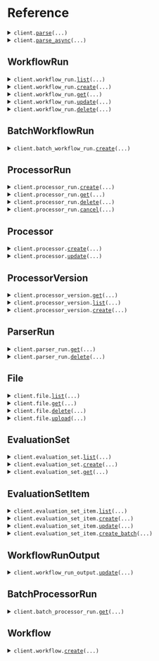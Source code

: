 # Reference
<details><summary><code>client.<a href="src/extend_ai/client.py">parse</a>(...)</code></summary>
<dl>
<dd>

#### 📝 Description

<dl>
<dd>

<dl>
<dd>

Parse files to get cleaned, chunked target content (e.g. markdown).

The Parse endpoint allows you to convert documents into structured, machine-readable formats with fine-grained control over the parsing process. This endpoint is ideal for extracting cleaned document content to be used as context for downstream processing, e.g. RAG pipelines, custom ingestion pipelines, embeddings classification, etc.

For more details, see the [Parse File guide](/product/parsing/parse).
</dd>
</dl>
</dd>
</dl>

#### 🔌 Usage

<dl>
<dd>

<dl>
<dd>

```python
from extend_ai import Extend
from extend_ai import ParseRequestFile
client = Extend(token="YOUR_TOKEN", )
client.parse(file=ParseRequestFile(), )

```
</dd>
</dl>
</dd>
</dl>

#### ⚙️ Parameters

<dl>
<dd>

<dl>
<dd>

**file:** `ParseRequestFile` — A file object containing either a URL or a fileId.
    
</dd>
</dl>

<dl>
<dd>

**response_type:** `typing.Optional[ParseRequestResponseType]` 

Controls the format of the response chunks. Defaults to `json` if not specified.
* `json` - Returns parsed outputs in the response body
* `url` - Return a presigned URL to the parsed content in the response body
    
</dd>
</dl>

<dl>
<dd>

**config:** `typing.Optional[ParseConfig]` 
    
</dd>
</dl>

<dl>
<dd>

**request_options:** `typing.Optional[RequestOptions]` — Request-specific configuration.
    
</dd>
</dl>
</dd>
</dl>


</dd>
</dl>
</details>

<details><summary><code>client.<a href="src/extend_ai/client.py">parse_async</a>(...)</code></summary>
<dl>
<dd>

#### 📝 Description

<dl>
<dd>

<dl>
<dd>

Parse files **asynchronously** to get cleaned, chunked target content (e.g. markdown).

The Parse Async endpoint allows you to convert documents into structured, machine-readable formats with fine-grained control over the parsing process. This endpoint is ideal for extracting cleaned document content to be used as context for downstream processing, e.g. RAG pipelines, custom ingestion pipelines, embeddings classification, etc.

Parse files asynchronously and get a parser run ID that can be used to check status and retrieve results with the [Get Parser Run](https://docs.extend.ai/2025-04-21/developers/api-reference/parse-endpoints/get-parser-run) endpoint.

This is useful for:
* Large files that may take longer to process
* Avoiding timeout issues with synchronous parsing.

For more details, see the [Parse File guide](/product/parsing/parse).
</dd>
</dl>
</dd>
</dl>

#### 🔌 Usage

<dl>
<dd>

<dl>
<dd>

```python
from extend_ai import Extend
from extend_ai import ParseAsyncRequestFile
client = Extend(token="YOUR_TOKEN", )
client.parse_async(file=ParseAsyncRequestFile(), )

```
</dd>
</dl>
</dd>
</dl>

#### ⚙️ Parameters

<dl>
<dd>

<dl>
<dd>

**file:** `ParseAsyncRequestFile` — A file object containing either a URL or a fileId.
    
</dd>
</dl>

<dl>
<dd>

**config:** `typing.Optional[ParseConfig]` 
    
</dd>
</dl>

<dl>
<dd>

**request_options:** `typing.Optional[RequestOptions]` — Request-specific configuration.
    
</dd>
</dl>
</dd>
</dl>


</dd>
</dl>
</details>

## WorkflowRun
<details><summary><code>client.workflow_run.<a href="src/extend_ai/workflow_run/client.py">list</a>(...)</code></summary>
<dl>
<dd>

#### 📝 Description

<dl>
<dd>

<dl>
<dd>

List runs of a Workflow. Workflows are sequences of steps that process files and data in a specific order to achieve a desired outcome. A WorkflowRun represents a single execution of a workflow against a file.
</dd>
</dl>
</dd>
</dl>

#### 🔌 Usage

<dl>
<dd>

<dl>
<dd>

```python
from extend_ai import Extend
client = Extend(token="YOUR_TOKEN", )
client.workflow_run.list(next_page_token='xK9mLPqRtN3vS8wF5hB2cQ==:zWvUxYjM4nKpL7aDgE9HbTcR2mAyX3/Q+CNkfBSw1dZ=', )

```
</dd>
</dl>
</dd>
</dl>

#### ⚙️ Parameters

<dl>
<dd>

<dl>
<dd>

**status:** `typing.Optional[WorkflowStatus]` 

Filters workflow runs by their status. If not provided, no filter is applied.

 The status of a workflow run:
 * `"PENDING"` - The workflow run has not started yet
 * `"PROCESSING"` - The workflow run is in progress
 * `"NEEDS_REVIEW"` - The workflow run requires manual review
 * `"REJECTED"` - The workflow run was rejected during manual review
 * `"PROCESSED"` - The workflow run completed successfully
 * `"FAILED"` - The workflow run encountered an error
    
</dd>
</dl>

<dl>
<dd>

**workflow_id:** `typing.Optional[str]` 

Filters workflow runs by the workflow ID. If not provided, runs for all workflows are returned.

Example: `"workflow_BMdfq_yWM3sT-ZzvCnA3f"`
    
</dd>
</dl>

<dl>
<dd>

**batch_id:** `typing.Optional[str]` 

Filters workflow runs by the batch ID. This is useful for fetching all runs for a given batch created via the [Batch Run Workflow](/developers/api-reference/workflow-endpoints/batch-run-workflow) endpoint.

Example: `"batch_7Ws31-F5"`
    
</dd>
</dl>

<dl>
<dd>

**file_name_contains:** `typing.Optional[str]` 

Filters workflow runs by the name of the file. Only returns workflow runs where the file name contains this string.

Example: `"invoice"`
    
</dd>
</dl>

<dl>
<dd>

**sort_by:** `typing.Optional[SortByEnum]` — Sorts the workflow runs by the given field.
    
</dd>
</dl>

<dl>
<dd>

**sort_dir:** `typing.Optional[SortDirEnum]` — Sorts the workflow runs in ascending or descending order. Ascending order means the earliest workflow run is returned first.
    
</dd>
</dl>

<dl>
<dd>

**next_page_token:** `typing.Optional[NextPageToken]` 
    
</dd>
</dl>

<dl>
<dd>

**max_page_size:** `typing.Optional[MaxPageSize]` 
    
</dd>
</dl>

<dl>
<dd>

**request_options:** `typing.Optional[RequestOptions]` — Request-specific configuration.
    
</dd>
</dl>
</dd>
</dl>


</dd>
</dl>
</details>

<details><summary><code>client.workflow_run.<a href="src/extend_ai/workflow_run/client.py">create</a>(...)</code></summary>
<dl>
<dd>

#### 📝 Description

<dl>
<dd>

<dl>
<dd>

Run a Workflow with files. A Workflow is a sequence of steps that process files and data in a specific order to achieve a desired outcome. A WorkflowRun will be created for each file processed. A WorkflowRun represents a single execution of a workflow against a file.
</dd>
</dl>
</dd>
</dl>

#### 🔌 Usage

<dl>
<dd>

<dl>
<dd>

```python
from extend_ai import Extend
client = Extend(token="YOUR_TOKEN", )
client.workflow_run.create(workflow_id='workflow_id_here', )

```
</dd>
</dl>
</dd>
</dl>

#### ⚙️ Parameters

<dl>
<dd>

<dl>
<dd>

**workflow_id:** `str` 

The ID of the workflow to run.

Example: `"workflow_BMdfq_yWM3sT-ZzvCnA3f"`
    
</dd>
</dl>

<dl>
<dd>

**files:** `typing.Optional[typing.Sequence[WorkflowRunFileInput]]` — An array of files to process through the workflow. Either the `files` array or `rawTexts` array must be provided. Supported file types can be found [here](/product/supported-file-types). There is a limit if 50 files that can be processed at once using this endpoint. If you wish to process more at a time, consider using the [Batch Run Workflow](/developers/api-reference/workflow-endpoints/batch-run-workflow) endpoint.
    
</dd>
</dl>

<dl>
<dd>

**raw_texts:** `typing.Optional[typing.Sequence[str]]` — An array of raw strings. Can be used in place of files when passing raw data. The raw data will be converted to `.txt` files and run through the workflow. If the data follows a specific format, it is recommended to use the files parameter instead. Either `files` or `rawTexts` must be provided.
    
</dd>
</dl>

<dl>
<dd>

**version:** `typing.Optional[str]` 

An optional version of the workflow that files will be run through. This number can be found when viewing the workflow on the Extend platform. When a version number is not supplied, the most recent published version of the workflow will be used. If no published versions exist, the draft version will be used. To run the `"draft"` version of a workflow, use `"draft"` as the version.

Examples:
- `"3"` - Run version 3 of the workflow
- `"draft"` - Run the draft version of the workflow
    
</dd>
</dl>

<dl>
<dd>

**priority:** `typing.Optional[int]` — An optional value used to determine the relative order of WorkflowRuns when rate limiting is in effect. Lower values will be prioritized before higher values.
    
</dd>
</dl>

<dl>
<dd>

**metadata:** `typing.Optional[JsonObject]` — A optional metadata object that can be assigned to a specific WorkflowRun to help identify it. It will be returned in the response and webhooks. You can place any arbitrary `key : value` pairs in this object.
    
</dd>
</dl>

<dl>
<dd>

**request_options:** `typing.Optional[RequestOptions]` — Request-specific configuration.
    
</dd>
</dl>
</dd>
</dl>


</dd>
</dl>
</details>

<details><summary><code>client.workflow_run.<a href="src/extend_ai/workflow_run/client.py">get</a>(...)</code></summary>
<dl>
<dd>

#### 📝 Description

<dl>
<dd>

<dl>
<dd>

Once a workflow has been run, you can check the status and output of a specific WorkflowRun.
</dd>
</dl>
</dd>
</dl>

#### 🔌 Usage

<dl>
<dd>

<dl>
<dd>

```python
from extend_ai import Extend
client = Extend(token="YOUR_TOKEN", )
client.workflow_run.get(workflow_run_id='workflow_run_id_here', )

```
</dd>
</dl>
</dd>
</dl>

#### ⚙️ Parameters

<dl>
<dd>

<dl>
<dd>

**workflow_run_id:** `str` 

The ID of the WorkflowRun that was outputted after a Workflow was run through the API.

Example: `"workflow_run_8k9m-xyzAB_Pqrst-Nvw4"`
    
</dd>
</dl>

<dl>
<dd>

**request_options:** `typing.Optional[RequestOptions]` — Request-specific configuration.
    
</dd>
</dl>
</dd>
</dl>


</dd>
</dl>
</details>

<details><summary><code>client.workflow_run.<a href="src/extend_ai/workflow_run/client.py">update</a>(...)</code></summary>
<dl>
<dd>

#### 📝 Description

<dl>
<dd>

<dl>
<dd>

You can update the name and metadata of an in progress WorkflowRun at any time using this endpoint.
</dd>
</dl>
</dd>
</dl>

#### 🔌 Usage

<dl>
<dd>

<dl>
<dd>

```python
from extend_ai import Extend
client = Extend(token="YOUR_TOKEN", )
client.workflow_run.update(workflow_run_id='workflow_run_id_here', )

```
</dd>
</dl>
</dd>
</dl>

#### ⚙️ Parameters

<dl>
<dd>

<dl>
<dd>

**workflow_run_id:** `str` 

The ID of the WorkflowRun. This ID will start with "workflow_run". This ID can be found in the API response when creating a Workflow Run, or in the "history" tab of a workflow on the Extend platform.

Example: `"workflow_run_8k9m-xyzAB_Pqrst-Nvw4"`
    
</dd>
</dl>

<dl>
<dd>

**name:** `typing.Optional[str]` — An optional name that can be assigned to a specific WorkflowRun
    
</dd>
</dl>

<dl>
<dd>

**metadata:** `typing.Optional[JsonObject]` 

A metadata object that can be assigned to a specific WorkflowRun. If metadata already exists on this WorkflowRun, the newly incoming metadata will be merged with the existing metadata, with the incoming metadata taking field precedence.

You can include any arbitrary `key : value` pairs in this object.
    
</dd>
</dl>

<dl>
<dd>

**request_options:** `typing.Optional[RequestOptions]` — Request-specific configuration.
    
</dd>
</dl>
</dd>
</dl>


</dd>
</dl>
</details>

<details><summary><code>client.workflow_run.<a href="src/extend_ai/workflow_run/client.py">delete</a>(...)</code></summary>
<dl>
<dd>

#### 📝 Description

<dl>
<dd>

<dl>
<dd>

Delete a workflow run and all associated data from Extend. This operation is permanent and cannot be undone.

This endpoint can be used if you'd like to manage data retention on your own rather than automated data retention policies. Or make one-off deletions for your downstream customers.
</dd>
</dl>
</dd>
</dl>

#### 🔌 Usage

<dl>
<dd>

<dl>
<dd>

```python
from extend_ai import Extend
client = Extend(token="YOUR_TOKEN", )
client.workflow_run.delete(workflow_run_id='workflow_run_id_here', )

```
</dd>
</dl>
</dd>
</dl>

#### ⚙️ Parameters

<dl>
<dd>

<dl>
<dd>

**workflow_run_id:** `str` 

The ID of the workflow run to delete.

Example: `"workflow_run_xKm9pNv3qWsY_jL2tR5Dh"`
    
</dd>
</dl>

<dl>
<dd>

**request_options:** `typing.Optional[RequestOptions]` — Request-specific configuration.
    
</dd>
</dl>
</dd>
</dl>


</dd>
</dl>
</details>

## BatchWorkflowRun
<details><summary><code>client.batch_workflow_run.<a href="src/extend_ai/batch_workflow_run/client.py">create</a>(...)</code></summary>
<dl>
<dd>

#### 📝 Description

<dl>
<dd>

<dl>
<dd>

This endpoint allows you to efficiently initiate large batches of workflow runs in a single request (up to 1,000 in a single request, but you can queue up multiple batches in rapid succession). It accepts an array of inputs, each containing a file and metadata pair. The primary use case for this endpoint is for doing large bulk runs of >1000 files at a time that can process over the course of a few hours without needing to manage rate limits that would likely occur using the primary run endpoint.

Unlike the single [Run Workflow](/developers/api-reference/workflow-endpoints/run-workflow) endpoint which returns the details of the created workflow runs immediately, this batch endpoint returns a `batchId`.

Our recommended usage pattern is to integrate with [Webhooks](/product/webhooks/configuration) for consuming results, using the `metadata` and `batchId` to match up results to the original inputs in your downstream systems. However, you can integrate in a polling mechanism by using a combination of the [List Workflow Runs](https://docs.extend.ai/2025-04-21/developers/api-reference/workflow-endpoints/list-workflow-runs) endpoint to fetch all runs via a batch, and then [Get Workflow Run](https://docs.extend.ai/2025-04-21/developers/api-reference/workflow-endpoints/get-workflow-run) to fetch the full outputs each run.

**Priority:** All workflow runs created through this batch endpoint are automatically assigned a priority of 90.

**Processing and Monitoring:**
Upon successful submission, the endpoint returns a `batchId`. The individual workflow runs are then queued for processing.

- **Monitoring:** Track the progress and consume results of individual runs using [Webhooks](/product/webhooks/configuration). Subscribe to events like `workflow_run.completed`, `workflow_run.failed`, etc. The webhook payload for these events will include the corresponding `batchId` and the `metadata` you provided for each input.
- **Fetching Results:** You can also use the [List Workflow Runs](https://docs.extend.ai/2025-04-21/developers/api-reference/workflow-endpoints/list-workflow-runs) endpoint and filter using the `batchId` query param.
</dd>
</dl>
</dd>
</dl>

#### 🔌 Usage

<dl>
<dd>

<dl>
<dd>

```python
from extend_ai import Extend
from extend_ai.batch_workflow_run import BatchWorkflowRunCreateRequestInputsItem
client = Extend(token="YOUR_TOKEN", )
client.batch_workflow_run.create(workflow_id='workflow_id_here', inputs=[BatchWorkflowRunCreateRequestInputsItem()], )

```
</dd>
</dl>
</dd>
</dl>

#### ⚙️ Parameters

<dl>
<dd>

<dl>
<dd>

**workflow_id:** `str` 

The ID of the workflow to run. This ID will start with "workflow_". This ID can be found viewing the workflow on the Extend platform.

Example: `"workflow_BMdfq_yWM3sT-ZzvCnA3f"`
    
</dd>
</dl>

<dl>
<dd>

**inputs:** `typing.Sequence[BatchWorkflowRunCreateRequestInputsItem]` — An array of input objects to be processed by the workflow. Each object represents a single workflow run to be created. The array must contain at least 1 input and at most 1000 inputs.
    
</dd>
</dl>

<dl>
<dd>

**version:** `typing.Optional[str]` — An optional version of the workflow to use. This can be a specific version number (e.g., `"1"`, `"2"`) found on the Extend platform, or `"draft"` to use the current unpublished draft version. When a version is not supplied, the latest deployed version of the workflow will be used. If no deployed version exists, the draft version will be used.
    
</dd>
</dl>

<dl>
<dd>

**request_options:** `typing.Optional[RequestOptions]` — Request-specific configuration.
    
</dd>
</dl>
</dd>
</dl>


</dd>
</dl>
</details>

## ProcessorRun
<details><summary><code>client.processor_run.<a href="src/extend_ai/processor_run/client.py">create</a>(...)</code></summary>
<dl>
<dd>

#### 📝 Description

<dl>
<dd>

<dl>
<dd>

Run processors (extraction, classification, splitting, etc.) on a given document.

**Synchronous vs Asynchronous Processing:**
- **Asynchronous (default)**: Returns immediately with `PROCESSING` status. Use webhooks or polling to get results.
- **Synchronous**: Set `sync: true` to wait for completion and get final results in the response (5-minute timeout).

**For asynchronous processing:**
- You can [configure webhooks](https://docs.extend.ai/2025-04-21/developers/webhooks/configuration) to receive notifications when a processor run is complete or failed.
- Or you can [poll the get endpoint](https://docs.extend.ai/2025-04-21/developers/api-reference/processor-endpoints/get-processor-run) for updates on the status of the processor run.
</dd>
</dl>
</dd>
</dl>

#### 🔌 Usage

<dl>
<dd>

<dl>
<dd>

```python
from extend_ai import Extend
client = Extend(token="YOUR_TOKEN", )
client.processor_run.create(processor_id='processor_id_here', )

```
</dd>
</dl>
</dd>
</dl>

#### ⚙️ Parameters

<dl>
<dd>

<dl>
<dd>

**processor_id:** `ProcessorId` 
    
</dd>
</dl>

<dl>
<dd>

**version:** `typing.Optional[str]` 

An optional version of the processor to use. When not supplied, the most recent published version of the processor will be used. Special values include:
- `"latest"` for the most recent published version. If there are no published versions, the draft version will be used.
- `"draft"` for the draft version.
- Specific version numbers corresponding to versions your team has published, e.g. `"1.0"`, `"2.2"`, etc.
    
</dd>
</dl>

<dl>
<dd>

**file:** `typing.Optional[ProcessorRunFileInput]` — The file to be processed. One of `file` or `rawText` must be provided. Supported file types can be found [here](/product/supported-file-types).
    
</dd>
</dl>

<dl>
<dd>

**raw_text:** `typing.Optional[str]` — A raw string to be processed. Can be used in place of file when passing raw text data streams. One of `file` or `rawText` must be provided.
    
</dd>
</dl>

<dl>
<dd>

**sync:** `typing.Optional[bool]` 

Whether to run the processor synchronously. When `true`, the request will wait for the processor run to complete and return the final results. When `false` (default), the request returns immediately with a `PROCESSING` status, and you can poll for completion or use webhooks. For production use cases, we recommending leaving sync off and building around an async integration for more resiliency, unless your use case is predictably fast (e.g. sub < 30 seconds) run time or otherwise have integration constraints that require a synchronous API.

**Timeout**: Synchronous requests have a 5-minute timeout. If the processor run takes longer, it will continue processing asynchronously and you can retrieve the results via the GET endpoint.
    
</dd>
</dl>

<dl>
<dd>

**priority:** `typing.Optional[int]` — An optional value used to determine the relative order of ProcessorRuns when rate limiting is in effect. Lower values will be prioritized before higher values.
    
</dd>
</dl>

<dl>
<dd>

**metadata:** `typing.Optional[JsonObject]` — An optional object that can be passed in to identify the run of the document processor. It will be returned back to you in the response and webhooks.
    
</dd>
</dl>

<dl>
<dd>

**config:** `typing.Optional[ProcessorRunCreateRequestConfig]` — The configuration for the processor run. If this is provided, this config will be used. If not provided, the config for the specific version you provide will be used. The type of configuration must match the processor type.
    
</dd>
</dl>

<dl>
<dd>

**request_options:** `typing.Optional[RequestOptions]` — Request-specific configuration.
    
</dd>
</dl>
</dd>
</dl>


</dd>
</dl>
</details>

<details><summary><code>client.processor_run.<a href="src/extend_ai/processor_run/client.py">get</a>(...)</code></summary>
<dl>
<dd>

#### 📝 Description

<dl>
<dd>

<dl>
<dd>

Retrieve details about a specific processor run, including its status, outputs, and any edits made during review.

A common use case for this endpoint is to poll for the status and final output of an async processor run when using the [Run Processor](https://docs.extend.ai/2025-04-21/developers/api-reference/processor-endpoints/run-processor) endpoint. For instance, if you do not want to not configure webhooks to receive the output via completion/failure events.
</dd>
</dl>
</dd>
</dl>

#### 🔌 Usage

<dl>
<dd>

<dl>
<dd>

```python
from extend_ai import Extend
client = Extend(token="YOUR_TOKEN", )
client.processor_run.get(id='processor_run_id_here', )

```
</dd>
</dl>
</dd>
</dl>

#### ⚙️ Parameters

<dl>
<dd>

<dl>
<dd>

**id:** `str` 

The unique identifier for this processor run.

Example: `"dpr_Xj8mK2pL9nR4vT7qY5wZ"`
    
</dd>
</dl>

<dl>
<dd>

**request_options:** `typing.Optional[RequestOptions]` — Request-specific configuration.
    
</dd>
</dl>
</dd>
</dl>


</dd>
</dl>
</details>

<details><summary><code>client.processor_run.<a href="src/extend_ai/processor_run/client.py">delete</a>(...)</code></summary>
<dl>
<dd>

#### 📝 Description

<dl>
<dd>

<dl>
<dd>

Delete a processor run and all associated data from Extend. This operation is permanent and cannot be undone.

This endpoint can be used if you'd like to manage data retention on your own rather than automated data retention policies. Or make one-off deletions for your downstream customers.
</dd>
</dl>
</dd>
</dl>

#### 🔌 Usage

<dl>
<dd>

<dl>
<dd>

```python
from extend_ai import Extend
client = Extend(token="YOUR_TOKEN", )
client.processor_run.delete(id='processor_run_id_here', )

```
</dd>
</dl>
</dd>
</dl>

#### ⚙️ Parameters

<dl>
<dd>

<dl>
<dd>

**id:** `str` 

The ID of the processor run to delete.

Example: `"dpr_Xj8mK2pL9nR4vT7qY5wZ"`
    
</dd>
</dl>

<dl>
<dd>

**request_options:** `typing.Optional[RequestOptions]` — Request-specific configuration.
    
</dd>
</dl>
</dd>
</dl>


</dd>
</dl>
</details>

<details><summary><code>client.processor_run.<a href="src/extend_ai/processor_run/client.py">cancel</a>(...)</code></summary>
<dl>
<dd>

#### 📝 Description

<dl>
<dd>

<dl>
<dd>

Cancel a running processor run by its ID. This endpoint allows you to stop a processor run that is currently in progress.

Note: Only processor runs with a status of `"PROCESSING"` can be cancelled. Processor runs that have already completed, failed, or been cancelled cannot be cancelled again.
</dd>
</dl>
</dd>
</dl>

#### 🔌 Usage

<dl>
<dd>

<dl>
<dd>

```python
from extend_ai import Extend
client = Extend(token="YOUR_TOKEN", )
client.processor_run.cancel(id='processor_run_id_here', )

```
</dd>
</dl>
</dd>
</dl>

#### ⚙️ Parameters

<dl>
<dd>

<dl>
<dd>

**id:** `str` 

The unique identifier for the processor run to cancel.

Example: `"dpr_Xj8mK2pL9nR4vT7qY5wZ"`
    
</dd>
</dl>

<dl>
<dd>

**request_options:** `typing.Optional[RequestOptions]` — Request-specific configuration.
    
</dd>
</dl>
</dd>
</dl>


</dd>
</dl>
</details>

## Processor
<details><summary><code>client.processor.<a href="src/extend_ai/processor/client.py">create</a>(...)</code></summary>
<dl>
<dd>

#### 📝 Description

<dl>
<dd>

<dl>
<dd>

Create a new processor in Extend, optionally cloning from an existing processor
</dd>
</dl>
</dd>
</dl>

#### 🔌 Usage

<dl>
<dd>

<dl>
<dd>

```python
from extend_ai import Extend
client = Extend(token="YOUR_TOKEN", )
client.processor.create(name='My Processor Name', type="EXTRACT", )

```
</dd>
</dl>
</dd>
</dl>

#### ⚙️ Parameters

<dl>
<dd>

<dl>
<dd>

**name:** `str` — The name of the new processor
    
</dd>
</dl>

<dl>
<dd>

**type:** `ProcessorType` 
    
</dd>
</dl>

<dl>
<dd>

**clone_processor_id:** `typing.Optional[str]` 

The ID of an existing processor to clone. One of `cloneProcessorId` or `config` must be provided.

Example: `"dp_Xj8mK2pL9nR4vT7qY5wZ"`
    
</dd>
</dl>

<dl>
<dd>

**config:** `typing.Optional[ProcessorCreateRequestConfig]` — The configuration for the processor. The type of configuration must match the processor type. One of `cloneProcessorId` or `config` must be provided.
    
</dd>
</dl>

<dl>
<dd>

**request_options:** `typing.Optional[RequestOptions]` — Request-specific configuration.
    
</dd>
</dl>
</dd>
</dl>


</dd>
</dl>
</details>

<details><summary><code>client.processor.<a href="src/extend_ai/processor/client.py">update</a>(...)</code></summary>
<dl>
<dd>

#### 📝 Description

<dl>
<dd>

<dl>
<dd>

Update an existing processor in Extend
</dd>
</dl>
</dd>
</dl>

#### 🔌 Usage

<dl>
<dd>

<dl>
<dd>

```python
from extend_ai import Extend
client = Extend(token="YOUR_TOKEN", )
client.processor.update(id='processor_id_here', )

```
</dd>
</dl>
</dd>
</dl>

#### ⚙️ Parameters

<dl>
<dd>

<dl>
<dd>

**id:** `str` 

The ID of the processor to update.

Example: `"dp_Xj8mK2pL9nR4vT7qY5wZ"`
    
</dd>
</dl>

<dl>
<dd>

**name:** `typing.Optional[str]` — The new name for the processor
    
</dd>
</dl>

<dl>
<dd>

**config:** `typing.Optional[ProcessorUpdateRequestConfig]` 

The new configuration for the processor. The type of configuration must match the processor type:
* For classification processors, use `ClassificationConfig`
* For extraction processors, use `ExtractionConfig`
* For splitter processors, use `SplitterConfig`
    
</dd>
</dl>

<dl>
<dd>

**request_options:** `typing.Optional[RequestOptions]` — Request-specific configuration.
    
</dd>
</dl>
</dd>
</dl>


</dd>
</dl>
</details>

## ProcessorVersion
<details><summary><code>client.processor_version.<a href="src/extend_ai/processor_version/client.py">get</a>(...)</code></summary>
<dl>
<dd>

#### 📝 Description

<dl>
<dd>

<dl>
<dd>

Retrieve a specific version of a processor in Extend
</dd>
</dl>
</dd>
</dl>

#### 🔌 Usage

<dl>
<dd>

<dl>
<dd>

```python
from extend_ai import Extend
client = Extend(token="YOUR_TOKEN", )
client.processor_version.get(processor_id='processor_id_here', processor_version_id='processor_version_id_here', )

```
</dd>
</dl>
</dd>
</dl>

#### ⚙️ Parameters

<dl>
<dd>

<dl>
<dd>

**processor_id:** `str` 

The ID of the processor.

Example: `"dp_Xj8mK2pL9nR4vT7qY5wZ"`
    
</dd>
</dl>

<dl>
<dd>

**processor_version_id:** `str` 

The ID of the specific processor version to retrieve.

Example: `"dpv_QYk6jgHA_8CsO8rVWhyNC"`
    
</dd>
</dl>

<dl>
<dd>

**request_options:** `typing.Optional[RequestOptions]` — Request-specific configuration.
    
</dd>
</dl>
</dd>
</dl>


</dd>
</dl>
</details>

<details><summary><code>client.processor_version.<a href="src/extend_ai/processor_version/client.py">list</a>(...)</code></summary>
<dl>
<dd>

#### 📝 Description

<dl>
<dd>

<dl>
<dd>

This endpoint allows you to fetch all versions of a given processor, including the current `draft` version.

Versions are typically returned in descending order of creation (newest first), but this should be confirmed in the actual implementation.
The `draft` version is the latest unpublished version of the processor, which can be published to create a new version. It might not have any changes from the last published version.
</dd>
</dl>
</dd>
</dl>

#### 🔌 Usage

<dl>
<dd>

<dl>
<dd>

```python
from extend_ai import Extend
client = Extend(token="YOUR_TOKEN", )
client.processor_version.list(id='processor_id_here', )

```
</dd>
</dl>
</dd>
</dl>

#### ⚙️ Parameters

<dl>
<dd>

<dl>
<dd>

**id:** `str` 

The ID of the processor to retrieve versions for.

Example: `"dp_Xj8mK2pL9nR4vT7qY5wZ"`
    
</dd>
</dl>

<dl>
<dd>

**request_options:** `typing.Optional[RequestOptions]` — Request-specific configuration.
    
</dd>
</dl>
</dd>
</dl>


</dd>
</dl>
</details>

<details><summary><code>client.processor_version.<a href="src/extend_ai/processor_version/client.py">create</a>(...)</code></summary>
<dl>
<dd>

#### 📝 Description

<dl>
<dd>

<dl>
<dd>

This endpoint allows you to publish a new version of an existing processor. Publishing a new version creates a snapshot of the processor's current configuration and makes it available for use in workflows.

Publishing a new version does not automatically update existing workflows using this processor. You may need to manually update workflows to use the new version if desired.
</dd>
</dl>
</dd>
</dl>

#### 🔌 Usage

<dl>
<dd>

<dl>
<dd>

```python
from extend_ai import Extend
client = Extend(token="YOUR_TOKEN", )
client.processor_version.create(id='processor_id_here', release_type="major", )

```
</dd>
</dl>
</dd>
</dl>

#### ⚙️ Parameters

<dl>
<dd>

<dl>
<dd>

**id:** `str` 

The ID of the processor to publish a new version for.

Example: `"dp_Xj8mK2pL9nR4vT7qY5wZ"`
    
</dd>
</dl>

<dl>
<dd>

**release_type:** `ProcessorVersionCreateRequestReleaseType` — The type of release for this version. The two options are "major" and "minor", which will increment the version number accordingly.
    
</dd>
</dl>

<dl>
<dd>

**description:** `typing.Optional[str]` — A description of the changes in this version. This helps track the evolution of the processor over time.
    
</dd>
</dl>

<dl>
<dd>

**config:** `typing.Optional[ProcessorVersionCreateRequestConfig]` — The configuration for this version of the processor. The type of configuration must match the processor type.
    
</dd>
</dl>

<dl>
<dd>

**request_options:** `typing.Optional[RequestOptions]` — Request-specific configuration.
    
</dd>
</dl>
</dd>
</dl>


</dd>
</dl>
</details>

## ParserRun
<details><summary><code>client.parser_run.<a href="src/extend_ai/parser_run/client.py">get</a>(...)</code></summary>
<dl>
<dd>

#### 📝 Description

<dl>
<dd>

<dl>
<dd>

Retrieve the status and results of a parser run.

Use this endpoint to get results for a parser run that has already completed, or to check on the status of an asynchronous parser run initiated via the [Parse File Asynchronously](https://docs.extend.ai/2025-04-21/developers/api-reference/parse-endpoints/parse-file-async) endpoint.

If parsing is still in progress, you'll receive a response with just the status. Once complete, you'll receive the full parsed content in the response.
</dd>
</dl>
</dd>
</dl>

#### 🔌 Usage

<dl>
<dd>

<dl>
<dd>

```python
from extend_ai import Extend
client = Extend(token="YOUR_TOKEN", )
client.parser_run.get(id='parser_run_id_here', )

```
</dd>
</dl>
</dd>
</dl>

#### ⚙️ Parameters

<dl>
<dd>

<dl>
<dd>

**id:** `str` 

The unique identifier for the parser run.

Example: `"parser_run_xK9mLPqRtN3vS8wF5hB2cQ"`
    
</dd>
</dl>

<dl>
<dd>

**response_type:** `typing.Optional[ParserRunGetRequestResponseType]` 

Controls the format of the response chunks. Defaults to `json` if not specified.
* `json` - Returns chunks with inline content
* `url` - Returns chunks with presigned URLs to content instead of inline data
    
</dd>
</dl>

<dl>
<dd>

**request_options:** `typing.Optional[RequestOptions]` — Request-specific configuration.
    
</dd>
</dl>
</dd>
</dl>


</dd>
</dl>
</details>

<details><summary><code>client.parser_run.<a href="src/extend_ai/parser_run/client.py">delete</a>(...)</code></summary>
<dl>
<dd>

#### 📝 Description

<dl>
<dd>

<dl>
<dd>

Delete a parser run and all associated data from Extend. This operation is permanent and cannot be undone.

This endpoint can be used if you'd like to manage data retention on your own rather than automated data retention policies. Or make one-off deletions for your downstream customers.
</dd>
</dl>
</dd>
</dl>

#### 🔌 Usage

<dl>
<dd>

<dl>
<dd>

```python
from extend_ai import Extend
client = Extend(token="YOUR_TOKEN", )
client.parser_run.delete(id='parser_run_id_here', )

```
</dd>
</dl>
</dd>
</dl>

#### ⚙️ Parameters

<dl>
<dd>

<dl>
<dd>

**id:** `str` 

The ID of the parser run to delete.

Example: `"parser_run_xK9mLPqRtN3vS8wF5hB2cQ"`
    
</dd>
</dl>

<dl>
<dd>

**request_options:** `typing.Optional[RequestOptions]` — Request-specific configuration.
    
</dd>
</dl>
</dd>
</dl>


</dd>
</dl>
</details>

## File
<details><summary><code>client.file.<a href="src/extend_ai/file/client.py">list</a>(...)</code></summary>
<dl>
<dd>

#### 📝 Description

<dl>
<dd>

<dl>
<dd>

List files in your account. Files represent documents that have been uploaded to Extend. This endpoint returns a paginated response. You can use the `nextPageToken` to fetch subsequent results.
</dd>
</dl>
</dd>
</dl>

#### 🔌 Usage

<dl>
<dd>

<dl>
<dd>

```python
from extend_ai import Extend
client = Extend(token="YOUR_TOKEN", )
client.file.list(next_page_token='xK9mLPqRtN3vS8wF5hB2cQ==:zWvUxYjM4nKpL7aDgE9HbTcR2mAyX3/Q+CNkfBSw1dZ=', )

```
</dd>
</dl>
</dd>
</dl>

#### ⚙️ Parameters

<dl>
<dd>

<dl>
<dd>

**name_contains:** `typing.Optional[str]` 

Filters files to only include those that contain the given string in the name.

Example: `"invoice"`
    
</dd>
</dl>

<dl>
<dd>

**sort_dir:** `typing.Optional[SortDirEnum]` — Sorts the files in ascending or descending order. Ascending order means the earliest file is returned first.
    
</dd>
</dl>

<dl>
<dd>

**next_page_token:** `typing.Optional[NextPageToken]` 
    
</dd>
</dl>

<dl>
<dd>

**max_page_size:** `typing.Optional[MaxPageSize]` 
    
</dd>
</dl>

<dl>
<dd>

**request_options:** `typing.Optional[RequestOptions]` — Request-specific configuration.
    
</dd>
</dl>
</dd>
</dl>


</dd>
</dl>
</details>

<details><summary><code>client.file.<a href="src/extend_ai/file/client.py">get</a>(...)</code></summary>
<dl>
<dd>

#### 📝 Description

<dl>
<dd>

<dl>
<dd>

Fetch a file by its ID to obtain additional details and the raw file content.
</dd>
</dl>
</dd>
</dl>

#### 🔌 Usage

<dl>
<dd>

<dl>
<dd>

```python
from extend_ai import Extend
client = Extend(token="YOUR_TOKEN", )
client.file.get(id='file_id_here', )

```
</dd>
</dl>
</dd>
</dl>

#### ⚙️ Parameters

<dl>
<dd>

<dl>
<dd>

**id:** `str` 

Extend's ID for the file. It will always start with `"file_"`. This ID is returned when creating a new File, or the value on the `fileId` field in a WorkflowRun.

Example: `"file_Xj8mK2pL9nR4vT7qY5wZ"`
    
</dd>
</dl>

<dl>
<dd>

**raw_text:** `typing.Optional[bool]` — If set to true, the raw text content of the file will be included in the response. This is useful for indexing text-based files like PDFs, Word Documents, etc.
    
</dd>
</dl>

<dl>
<dd>

**markdown:** `typing.Optional[bool]` 

If set to true, the markdown content of the file will be included in the response. This is useful for indexing very clean content into RAG pipelines for files like PDFs, Word Documents, etc.

Only available for files with a type of PDF, IMG, or .doc/.docx files that were auto-converted to PDFs.
    
</dd>
</dl>

<dl>
<dd>

**html:** `typing.Optional[bool]` 

If set to true, the html content of the file will be included in the response. This is useful for indexing html content into RAG pipelines.

Only available for files with a type of DOCX.
    
</dd>
</dl>

<dl>
<dd>

**request_options:** `typing.Optional[RequestOptions]` — Request-specific configuration.
    
</dd>
</dl>
</dd>
</dl>


</dd>
</dl>
</details>

<details><summary><code>client.file.<a href="src/extend_ai/file/client.py">delete</a>(...)</code></summary>
<dl>
<dd>

#### 📝 Description

<dl>
<dd>

<dl>
<dd>

Delete a file and all associated data from Extend. This operation is permanent and cannot be undone.

This endpoint can be used if you'd like to manage data retention on your own rather than automated data retention policies. Or make one-off deletions for your downstream customers.
</dd>
</dl>
</dd>
</dl>

#### 🔌 Usage

<dl>
<dd>

<dl>
<dd>

```python
from extend_ai import Extend
client = Extend(token="YOUR_TOKEN", )
client.file.delete(id='file_id_here', )

```
</dd>
</dl>
</dd>
</dl>

#### ⚙️ Parameters

<dl>
<dd>

<dl>
<dd>

**id:** `str` 

The ID of the file to delete.

Example: `"file_xK9mLPqRtN3vS8wF5hB2cQ"`
    
</dd>
</dl>

<dl>
<dd>

**request_options:** `typing.Optional[RequestOptions]` — Request-specific configuration.
    
</dd>
</dl>
</dd>
</dl>


</dd>
</dl>
</details>

<details><summary><code>client.file.<a href="src/extend_ai/file/client.py">upload</a>(...)</code></summary>
<dl>
<dd>

#### 📝 Description

<dl>
<dd>

<dl>
<dd>

Upload and create a new file in Extend.

This endpoint accepts file contents and registers them as a File in Extend, which can be used for [running workflows](https://docs.extend.ai/2025-04-21/developers/api-reference/workflow-endpoints/run-workflow), [creating evaluation set items](https://docs.extend.ai/2025-04-21/developers/api-reference/evaluation-set-endpoints/bulk-create-evaluation-set-items), [parsing](https://docs.extend.ai/2025-04-21/developers/api-reference/parse-endpoints/parse-file), etc.

If an uploaded file is detected as a Word or PowerPoint document, it will be automatically converted to a PDF.

Supported file types can be found [here](/product/supported-file-types).

This endpoint requires multipart form encoding. Most HTTP clients will handle this encoding automatically (see the examples).
</dd>
</dl>
</dd>
</dl>

#### 🔌 Usage

<dl>
<dd>

<dl>
<dd>

```python
from extend_ai import Extend
client = Extend(token="YOUR_TOKEN", )
client.file.upload()

```
</dd>
</dl>
</dd>
</dl>

#### ⚙️ Parameters

<dl>
<dd>

<dl>
<dd>

**file:** `from __future__ import annotations
core.File` — See core.File for more documentation
    
</dd>
</dl>

<dl>
<dd>

**request_options:** `typing.Optional[RequestOptions]` — Request-specific configuration.
    
</dd>
</dl>
</dd>
</dl>


</dd>
</dl>
</details>

## EvaluationSet
<details><summary><code>client.evaluation_set.<a href="src/extend_ai/evaluation_set/client.py">list</a>(...)</code></summary>
<dl>
<dd>

#### 📝 Description

<dl>
<dd>

<dl>
<dd>

List evaluation sets in your account. You can use the `processorId` parameter to filter evaluation sets by processor. 

This endpoint returns a paginated response. You can use the `nextPageToken` to fetch subsequent results.
</dd>
</dl>
</dd>
</dl>

#### 🔌 Usage

<dl>
<dd>

<dl>
<dd>

```python
from extend_ai import Extend
client = Extend(token="YOUR_TOKEN", )
client.evaluation_set.list(processor_id='processor_id_here', next_page_token='xK9mLPqRtN3vS8wF5hB2cQ==:zWvUxYjM4nKpL7aDgE9HbTcR2mAyX3/Q+CNkfBSw1dZ=', )

```
</dd>
</dl>
</dd>
</dl>

#### ⚙️ Parameters

<dl>
<dd>

<dl>
<dd>

**processor_id:** `typing.Optional[str]` 

The ID of the processor to filter evaluation sets by.

Example: `"dp_Xj8mK2pL9nR4vT7qY5wZ"`
    
</dd>
</dl>

<dl>
<dd>

**sort_by:** `typing.Optional[SortByEnum]` — Sorts the evaluation sets by the given field.
    
</dd>
</dl>

<dl>
<dd>

**sort_dir:** `typing.Optional[SortDirEnum]` — Sorts the evaluation sets in ascending or descending order. Ascending order means the earliest evaluation set is returned first.
    
</dd>
</dl>

<dl>
<dd>

**next_page_token:** `typing.Optional[NextPageToken]` 
    
</dd>
</dl>

<dl>
<dd>

**max_page_size:** `typing.Optional[MaxPageSize]` 
    
</dd>
</dl>

<dl>
<dd>

**request_options:** `typing.Optional[RequestOptions]` — Request-specific configuration.
    
</dd>
</dl>
</dd>
</dl>


</dd>
</dl>
</details>

<details><summary><code>client.evaluation_set.<a href="src/extend_ai/evaluation_set/client.py">create</a>(...)</code></summary>
<dl>
<dd>

#### 📝 Description

<dl>
<dd>

<dl>
<dd>

Evaluation sets are collections of files and expected outputs that are used to evaluate the performance of a given processor in Extend. This endpoint will create a new evaluation set in Extend, which items can be added to using the [Create Evaluation Set Item](https://docs.extend.ai/2025-04-21/developers/api-reference/evaluation-set-endpoints/create-evaluation-set-item) endpoint.

Note: it is not necessary to create an evaluation set via API. You can also create an evaluation set via the Extend dashboard and take the ID from there.
</dd>
</dl>
</dd>
</dl>

#### 🔌 Usage

<dl>
<dd>

<dl>
<dd>

```python
from extend_ai import Extend
client = Extend(token="YOUR_TOKEN", )
client.evaluation_set.create(name='My Evaluation Set', description='My Evaluation Set Description', processor_id='processor_id_here', )

```
</dd>
</dl>
</dd>
</dl>

#### ⚙️ Parameters

<dl>
<dd>

<dl>
<dd>

**name:** `str` 

The name of the evaluation set.

Example: `"Invoice Processing Test Set"`
    
</dd>
</dl>

<dl>
<dd>

**description:** `str` 

A description of what this evaluation set is used for.

Example: `"Q4 2023 vendor invoices"`
    
</dd>
</dl>

<dl>
<dd>

**processor_id:** `str` 

The ID of the processor to create an evaluation set for. Evaluation sets can in theory be run against any processor, but it is required to associate the evaluation set with a primary processor.

Example: `"dp_Xj8mK2pL9nR4vT7qY5wZ"`
    
</dd>
</dl>

<dl>
<dd>

**request_options:** `typing.Optional[RequestOptions]` — Request-specific configuration.
    
</dd>
</dl>
</dd>
</dl>


</dd>
</dl>
</details>

<details><summary><code>client.evaluation_set.<a href="src/extend_ai/evaluation_set/client.py">get</a>(...)</code></summary>
<dl>
<dd>

#### 📝 Description

<dl>
<dd>

<dl>
<dd>

Retrieve a specific evaluation set by ID. This returns an evaluation set object, but does not include the items in the evaluation set. You can use the [List Evaluation Set Items](https://docs.extend.ai/2025-04-21/developers/api-reference/evaluation-set-endpoints/list-evaluation-set-items) endpoint to get the items in an evaluation set.
</dd>
</dl>
</dd>
</dl>

#### 🔌 Usage

<dl>
<dd>

<dl>
<dd>

```python
from extend_ai import Extend
client = Extend(token="YOUR_TOKEN", )
client.evaluation_set.get(id='evaluation_set_id_here', )

```
</dd>
</dl>
</dd>
</dl>

#### ⚙️ Parameters

<dl>
<dd>

<dl>
<dd>

**id:** `str` 

The ID of the evaluation set to retrieve.

Example: `"ev_2LcgeY_mp2T5yPaEuq5Lw"`
    
</dd>
</dl>

<dl>
<dd>

**request_options:** `typing.Optional[RequestOptions]` — Request-specific configuration.
    
</dd>
</dl>
</dd>
</dl>


</dd>
</dl>
</details>

## EvaluationSetItem
<details><summary><code>client.evaluation_set_item.<a href="src/extend_ai/evaluation_set_item/client.py">list</a>(...)</code></summary>
<dl>
<dd>

#### 📝 Description

<dl>
<dd>

<dl>
<dd>

List all items in a specific evaluation set. Evaluation set items are the individual files and expected outputs that are used to evaluate the performance of a given processor in Extend. 

This endpoint returns a paginated response. You can use the `nextPageToken` to fetch subsequent results.
</dd>
</dl>
</dd>
</dl>

#### 🔌 Usage

<dl>
<dd>

<dl>
<dd>

```python
from extend_ai import Extend
client = Extend(token="YOUR_TOKEN", )
client.evaluation_set_item.list(id='evaluation_set_id_here', next_page_token='xK9mLPqRtN3vS8wF5hB2cQ==:zWvUxYjM4nKpL7aDgE9HbTcR2mAyX3/Q+CNkfBSw1dZ=', )

```
</dd>
</dl>
</dd>
</dl>

#### ⚙️ Parameters

<dl>
<dd>

<dl>
<dd>

**id:** `str` 

The ID of the evaluation set to retrieve items for.

Example: `"ev_2LcgeY_mp2T5yPaEuq5Lw"`
    
</dd>
</dl>

<dl>
<dd>

**sort_by:** `typing.Optional[SortByEnum]` — Sorts the evaluation set items by the given field.
    
</dd>
</dl>

<dl>
<dd>

**sort_dir:** `typing.Optional[SortDirEnum]` — Sorts the evaluation set items in ascending or descending order. Ascending order means the earliest evaluation set is returned first.
    
</dd>
</dl>

<dl>
<dd>

**next_page_token:** `typing.Optional[NextPageToken]` 
    
</dd>
</dl>

<dl>
<dd>

**max_page_size:** `typing.Optional[MaxPageSize]` 
    
</dd>
</dl>

<dl>
<dd>

**request_options:** `typing.Optional[RequestOptions]` — Request-specific configuration.
    
</dd>
</dl>
</dd>
</dl>


</dd>
</dl>
</details>

<details><summary><code>client.evaluation_set_item.<a href="src/extend_ai/evaluation_set_item/client.py">create</a>(...)</code></summary>
<dl>
<dd>

#### 📝 Description

<dl>
<dd>

<dl>
<dd>

Evaluation set items are the individual files and expected outputs that are used to evaluate the performance of a given processor in Extend. This endpoint will create a new evaluation set item in Extend, which will be used during an evaluation run.

Best Practices for Outputs in Evaluation Sets:
- **Configure First, Output Later**
  - Always create and finalize your processor configuration before creating evaluation sets
  - Field IDs in outputs must match those defined in your processor configuration
- **Type Consistency**
  - Ensure output types exactly match your processor configuration
  - For example, if a field is configured as "currency", don't submit a simple number value
- **Field IDs**
  - Use the exact field IDs from your processor configuration
  - Create your own semantic IDs instead in the configs for each field/type instead of using the generated ones
- **Value**
  - Remember that all results are inside the value key of a result object, except the values within nested structures.
</dd>
</dl>
</dd>
</dl>

#### 🔌 Usage

<dl>
<dd>

<dl>
<dd>

```python
from extend_ai import Extend
from extend_ai import ProvidedJsonOutput
client = Extend(token="YOUR_TOKEN", )
client.evaluation_set_item.create(evaluation_set_id='evaluation_set_id_here', file_id='file_id_here', expected_output=ProvidedJsonOutput(value={'key': 'value'
}, ), )

```
</dd>
</dl>
</dd>
</dl>

#### ⚙️ Parameters

<dl>
<dd>

<dl>
<dd>

**evaluation_set_id:** `str` 

The ID of the evaluation set to add the item to.

Example: `"ev_Xj8mK2pL9nR4vT7qY5wZ"`
    
</dd>
</dl>

<dl>
<dd>

**file_id:** `str` 

Extend's internal ID for the file. It will always start with "file_".

Example: `"file_xK9mLPqRtN3vS8wF5hB2cQ"`
    
</dd>
</dl>

<dl>
<dd>

**expected_output:** `ProvidedProcessorOutput` — The expected output that will be used to evaluate the processor's performance.
    
</dd>
</dl>

<dl>
<dd>

**request_options:** `typing.Optional[RequestOptions]` — Request-specific configuration.
    
</dd>
</dl>
</dd>
</dl>


</dd>
</dl>
</details>

<details><summary><code>client.evaluation_set_item.<a href="src/extend_ai/evaluation_set_item/client.py">update</a>(...)</code></summary>
<dl>
<dd>

#### 📝 Description

<dl>
<dd>

<dl>
<dd>

If you need to change the expected output for a given evaluation set item, you can use this endpoint to update the item. This can be useful if you need to correct an error in the expected output or if the output of the processor has changed.
</dd>
</dl>
</dd>
</dl>

#### 🔌 Usage

<dl>
<dd>

<dl>
<dd>

```python
from extend_ai import Extend
from extend_ai import ProvidedJsonOutput
client = Extend(token="YOUR_TOKEN", )
client.evaluation_set_item.update(id='evaluation_set_item_id_here', expected_output=ProvidedJsonOutput(value={'key': 'value'
}, ), )

```
</dd>
</dl>
</dd>
</dl>

#### ⚙️ Parameters

<dl>
<dd>

<dl>
<dd>

**id:** `str` 

The ID of the evaluation set item to update.

Example: `"evi_kR9mNP12Qw4yTv8BdR3H"`
    
</dd>
</dl>

<dl>
<dd>

**expected_output:** `ProvidedProcessorOutput` — The expected output of the processor when run against the file
    
</dd>
</dl>

<dl>
<dd>

**request_options:** `typing.Optional[RequestOptions]` — Request-specific configuration.
    
</dd>
</dl>
</dd>
</dl>


</dd>
</dl>
</details>

<details><summary><code>client.evaluation_set_item.<a href="src/extend_ai/evaluation_set_item/client.py">create_batch</a>(...)</code></summary>
<dl>
<dd>

#### 📝 Description

<dl>
<dd>

<dl>
<dd>

If you have a large number of files that you need to add to an evaluation set, you can use this endpoint to create multiple evaluation set items at once. This can be useful if you have a large dataset that you need to evaluate the performance of a processor against.

Note: you still need to create each File first using the file API.
</dd>
</dl>
</dd>
</dl>

#### 🔌 Usage

<dl>
<dd>

<dl>
<dd>

```python
from extend_ai import Extend
from extend_ai.evaluation_set_item import EvaluationSetItemCreateBatchRequestItemsItem
from extend_ai import ProvidedJsonOutput
client = Extend(token="YOUR_TOKEN", )
client.evaluation_set_item.create_batch(evaluation_set_id='evaluation_set_id_here', items=[EvaluationSetItemCreateBatchRequestItemsItem(file_id='file_id_here', expected_output=ProvidedJsonOutput(value={'key': 'value'
}, ), )], )

```
</dd>
</dl>
</dd>
</dl>

#### ⚙️ Parameters

<dl>
<dd>

<dl>
<dd>

**evaluation_set_id:** `str` 

The ID of the evaluation set to add the items to.

Example: `"ev_2LcgeY_mp2T5yPaEuq5Lw"`
    
</dd>
</dl>

<dl>
<dd>

**items:** `typing.Sequence[EvaluationSetItemCreateBatchRequestItemsItem]` — An array of objects representing the evaluation set items to create
    
</dd>
</dl>

<dl>
<dd>

**request_options:** `typing.Optional[RequestOptions]` — Request-specific configuration.
    
</dd>
</dl>
</dd>
</dl>


</dd>
</dl>
</details>

## WorkflowRunOutput
<details><summary><code>client.workflow_run_output.<a href="src/extend_ai/workflow_run_output/client.py">update</a>(...)</code></summary>
<dl>
<dd>

#### 📝 Description

<dl>
<dd>

<dl>
<dd>

Use this endpoint to submit corrected outputs for a WorkflowRun for future processor evaluation and tuning in Extend.

If you are using our Human-in-the-loop workflow review, then we already will be collecting your operator submitted corrections. However, if you are receiving data via the API without human review, there could be incorrect outputs that you would like to correct for future usage in evaluation and tuning within the Extend platform. This endpoint allows you to submit corrected outputs for a WorkflowRun, by providing the correct output for a given output ID.

The output ID, would be found in a given entry within the outputs arrays of a Workflow Run payload. The ID would look something like `dpr_gwkZZNRrPgkjcq0y-***`.
</dd>
</dl>
</dd>
</dl>

#### 🔌 Usage

<dl>
<dd>

<dl>
<dd>

```python
from extend_ai import Extend
from extend_ai import ProvidedJsonOutput
client = Extend(token="YOUR_TOKEN", )
client.workflow_run_output.update(workflow_run_id='workflow_run_id_here', output_id='output_id_here', reviewed_output=ProvidedJsonOutput(value={'key': 'value'
}, ), )

```
</dd>
</dl>
</dd>
</dl>

#### ⚙️ Parameters

<dl>
<dd>

<dl>
<dd>

**workflow_run_id:** `str` 
    
</dd>
</dl>

<dl>
<dd>

**output_id:** `str` 
    
</dd>
</dl>

<dl>
<dd>

**reviewed_output:** `ProvidedProcessorOutput` 

The corrected output of the processor when run against the file.

This should conform to the output type schema of the given processor.

If this is an extraction result, you can include all fields, or just the ones that were corrected, our system will handle merges/dedupes. However, if you do include a field, we assume the value included in the final reviewed value.
    
</dd>
</dl>

<dl>
<dd>

**request_options:** `typing.Optional[RequestOptions]` — Request-specific configuration.
    
</dd>
</dl>
</dd>
</dl>


</dd>
</dl>
</details>

## BatchProcessorRun
<details><summary><code>client.batch_processor_run.<a href="src/extend_ai/batch_processor_run/client.py">get</a>(...)</code></summary>
<dl>
<dd>

#### 📝 Description

<dl>
<dd>

<dl>
<dd>

Retrieve details about a batch processor run, including evaluation runs
</dd>
</dl>
</dd>
</dl>

#### 🔌 Usage

<dl>
<dd>

<dl>
<dd>

```python
from extend_ai import Extend
client = Extend(token="YOUR_TOKEN", )
client.batch_processor_run.get(id='batch_processor_run_id_here', )

```
</dd>
</dl>
</dd>
</dl>

#### ⚙️ Parameters

<dl>
<dd>

<dl>
<dd>

**id:** `str` 

The unique identifier of the batch processor run to retrieve. The ID will always start with "bpr_".

Example: `"bpr_Xj8mK2pL9nR4vT7qY5wZ"`
    
</dd>
</dl>

<dl>
<dd>

**request_options:** `typing.Optional[RequestOptions]` — Request-specific configuration.
    
</dd>
</dl>
</dd>
</dl>


</dd>
</dl>
</details>

## Workflow
<details><summary><code>client.workflow.<a href="src/extend_ai/workflow/client.py">create</a>(...)</code></summary>
<dl>
<dd>

#### 📝 Description

<dl>
<dd>

<dl>
<dd>

Create a new workflow in Extend. Workflows are sequences of steps that process files and data in a specific order to achieve a desired outcome.

This endpoint will create a new workflow in Extend, which can then be configured and deployed. Typically, workflows are created from our UI, however this endpoint can be used to create workflows programmatically. Configuration of the flow still needs to be done in the dashboard.
</dd>
</dl>
</dd>
</dl>

#### 🔌 Usage

<dl>
<dd>

<dl>
<dd>

```python
from extend_ai import Extend
client = Extend(token="YOUR_TOKEN", )
client.workflow.create(name='Invoice Processing', )

```
</dd>
</dl>
</dd>
</dl>

#### ⚙️ Parameters

<dl>
<dd>

<dl>
<dd>

**name:** `str` — The name of the workflow
    
</dd>
</dl>

<dl>
<dd>

**request_options:** `typing.Optional[RequestOptions]` — Request-specific configuration.
    
</dd>
</dl>
</dd>
</dl>


</dd>
</dl>
</details>

